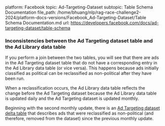 platform: Facebook
topic: Ad-Targeting-Dataset
subtopic: Table Schema Documentation
file_path: /home/bhuang/nlp/rag-race-challenge2-2024/platform-docs-versions/Facebook_Ad-Targeting-Dataset/Table Schema Documentation.md
url: https://developers.facebook.com/docs/ad-targeting-dataset/table-schema

### **Inconsistencies between the Ad Targeting dataset table and the Ad Library data table**

If you perform a join between the two tables, you will see that there are ads in the Ad Targeting dataset table that do not have a corresponding entry in the Ad Library data table (or vice versa). This happens because ads initially classified as political can be reclassified as non-political after they have been run.

When a reclassification occurs, the Ad Library data table reflects the change before the Ad Targeting dataset because the Ad Library data table is updated daily and the Ad Targeting dataset is updated monthly.

Beginning with the second monthly update, there is an [Ad Targeting dataset delta table](#delta-schema) that describes ads that were reclassified as non-political (and therefore, removed from the dataset) since the previous monthly update.